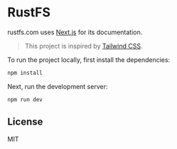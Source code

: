 # RustFS

rustfs.com uses [Next.js](https://nextjs.org/) for its documentation.

> This project is inspired by [Tailwind CSS](https://tailwindcss.com/).

To run the project locally, first install the dependencies:

```bash
npm install
```

Next, run the development server:

```bash
npm run dev
```

## License

MIT
